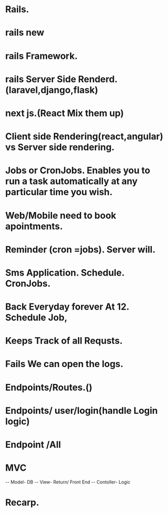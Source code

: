 # Rails.

# rails new <app name>

# rails Framework.

# rails Server Side Renderd.(laravel,django,flask)

# next js.(React Mix them up)

# Client side Rendering(react,angular) vs Server side rendering.

# Jobs or CronJobs. Enables you to run a task automatically at any particular time you wish.

# Web/Mobile need to book apointments.

# Reminder (cron =jobs). Server will.

# Sms Application. Schedule. CronJobs.

# Back Everyday forever At 12. Schedule Job,

# Keeps Track of all Requsts.

# Fails We can open the logs.

# Endpoints/Routes.()

# Endpoints/ user/login(handle Login logic)

# Endpoint /All

# MVC

-- Model- DB
-- View- Return/ Front End
-- Contoller- Logic

# Recarp.
